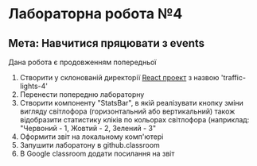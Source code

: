 # Лабораторна робота №4
## Мета: Навчитися пряцювати з events

Дана робота є продовженням попередньої

1. Створити у склонованій директорії [React проект](https://reactjs.org/docs/create-a-new-react-app.html) з назвою 'traffic-lights-4'
1. Перенести попередню лабораторну 
1. Створити компоненту "StatsBar", в якій реалізувати кнопку зміни вигляду світлофора (горизонтальний або вертикальний) також відобразити статистику кліків по кольорах світлофора (наприклад: "Червоний - 1, Жовтий - 2, Зелений - 3" 
1. Оформити звіт на локальному комп'ютері
1. Запушити лаборатону в github.classroom
1. В Google classroom додати посилання на звіт
